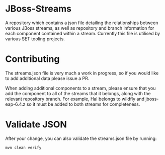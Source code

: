 JBoss-Streams
===========
A repository which contains a json file detailing the relationships between
various JBoss streams, as well as repository and branch information for each
component contained within a stream. Currently this file is utilised by various
SET tooling projects.

# Contributing
The streams.json file is very much a work in progress, so if you would like to
add additional data please issue a PR.

When adding additional components to a stream, please ensure that you add the
component to all of the streams that it belongs, along with the relevant repository
branch. For example, Hal belongs to wildfly and jboss-eap-6.4.z so it must be added
to both streams for completeness.

# Validate JSON

After your change, you can also validate the streams.json file by running:

```
mvn clean verify
```
